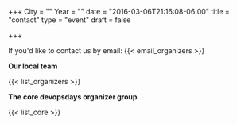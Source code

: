 +++
City = ""
Year = ""
date = "2016-03-06T21:16:08-06:00"
title = "contact"
type = "event"
draft = false


+++

If you'd like to contact us by email: {{< email_organizers >}}

<b>Our local team</b>

{{< list_organizers >}}

<b>The core devopsdays organizer group</b>

{{< list_core >}}
